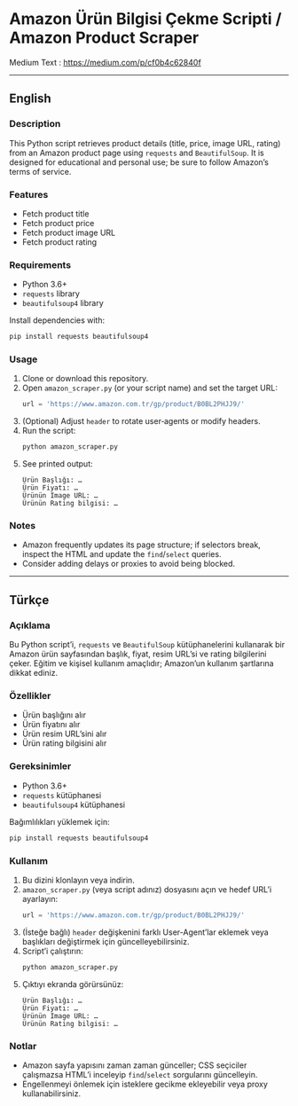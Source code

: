 # Amazon Ürün Bilgisi Çekme Scripti / Amazon Product Scraper

Medium Text : https://medium.com/p/cf0b4c62840f

---

## English

### Description
This Python script retrieves product details (title, price, image URL, rating) from an Amazon product page using `requests` and `BeautifulSoup`. It is designed for educational and personal use; be sure to follow Amazon’s terms of service.

### Features
- Fetch product title  
- Fetch product price  
- Fetch product image URL  
- Fetch product rating  

### Requirements
- Python 3.6+  
- `requests` library  
- `beautifulsoup4` library  

Install dependencies with:
```bash
pip install requests beautifulsoup4
```

### Usage
1. Clone or download this repository.  
2. Open `amazon_scraper.py` (or your script name) and set the target URL:
   ```python
   url = 'https://www.amazon.com.tr/gp/product/B0BL2PHJJ9/'
   ```
3. (Optional) Adjust `header` to rotate user‐agents or modify headers.  
4. Run the script:
   ```bash
   python amazon_scraper.py
   ```
5. See printed output:
   ```
   Ürün Başlığı: …
   Ürün Fiyatı: …
   Ürünün Image URL: …
   Ürünün Rating bilgisi: …
   ```

### Notes
- Amazon frequently updates its page structure; if selectors break, inspect the HTML and update the `find`/`select` queries.  
- Consider adding delays or proxies to avoid being blocked.

---

## Türkçe

### Açıklama
Bu Python script’i, `requests` ve `BeautifulSoup` kütüphanelerini kullanarak bir Amazon ürün sayfasından başlık, fiyat, resim URL’si ve rating bilgilerini çeker. Eğitim ve kişisel kullanım amaçlıdır; Amazon’un kullanım şartlarına dikkat ediniz.

### Özellikler
- Ürün başlığını alır  
- Ürün fiyatını alır  
- Ürün resim URL’sini alır  
- Ürün rating bilgisini alır  

### Gereksinimler
- Python 3.6+  
- `requests` kütüphanesi  
- `beautifulsoup4` kütüphanesi  

Bağımlılıkları yüklemek için:
```bash
pip install requests beautifulsoup4
```

### Kullanım
1. Bu dizini klonlayın veya indirin.  
2. `amazon_scraper.py` (veya script adınız) dosyasını açın ve hedef URL’i ayarlayın:
   ```python
   url = 'https://www.amazon.com.tr/gp/product/B0BL2PHJJ9/'
   ```
3. (İsteğe bağlı) `header` değişkenini farklı User-Agent’lar eklemek veya başlıkları değiştirmek için güncelleyebilirsiniz.  
4. Script’i çalıştırın:
   ```bash
   python amazon_scraper.py
   ```
5. Çıktıyı ekranda görürsünüz:
   ```
   Ürün Başlığı: …
   Ürün Fiyatı: …
   Ürünün Image URL: …
   Ürünün Rating bilgisi: …
   ```

### Notlar
- Amazon sayfa yapısını zaman zaman günceller; CSS seçiciler çalışmazsa HTML’i inceleyip `find`/`select` sorgularını güncelleyin.  
- Engellenmeyi önlemek için isteklere gecikme ekleyebilir veya proxy kullanabilirsiniz.
